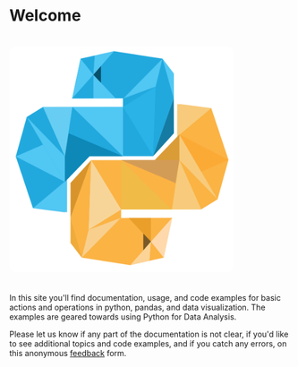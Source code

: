# Welcome

<!-- ![Welcome Image](/assets/python_origami_logo.png) -->

<img src="/assets/python_origami_logo.png" alt="Welcome Image" 
style="max-width: 400px; height: auto; border-radius: 10px; display: block-left; margin: 20px auto;" />


In this site you'll find documentation, usage, and code examples for basic actions and operations in python, pandas, and data visualization. The examples are geared towards using Python for Data Analysis.

Please let us know if any part of the documentation is not clear, if you'd like to see additional topics and code examples, and if you catch any errors, on this anonymous <a href = "https://forms.gle/WRVAeaSu6biCzLDd6">feedback</a> form.